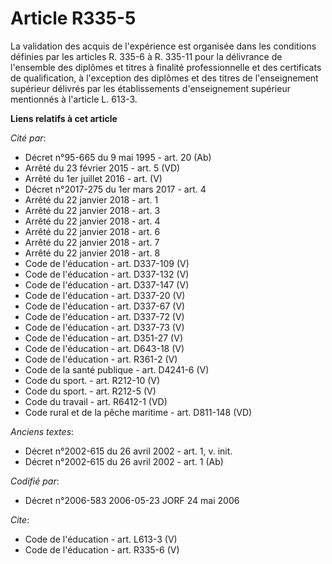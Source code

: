 # Article R335-5

La validation des acquis de l'expérience est organisée dans les conditions définies par les articles R. 335-6 à R. 335-11
pour la délivrance de l'ensemble des diplômes et titres à finalité professionnelle et des certificats de qualification, à
l'exception des diplômes et des titres de l'enseignement supérieur délivrés par les établissements d'enseignement supérieur
mentionnés à l'article L. 613-3.

**Liens relatifs à cet article**

_Cité par_:

  - Décret n°95-665 du 9 mai 1995 - art. 20 (Ab)
  - Arrêté du 23 février 2015 - art. 5 (VD)
  - Arrêté du 1er juillet 2016 - art. (V)
  - Décret n°2017-275 du 1er mars 2017 - art. 4
  - Arrêté du 22 janvier 2018 - art. 1
  - Arrêté du 22 janvier 2018 - art. 3
  - Arrêté du 22 janvier 2018 - art. 4
  - Arrêté du 22 janvier 2018 - art. 6
  - Arrêté du 22 janvier 2018 - art. 7
  - Arrêté du 22 janvier 2018 - art. 8
  - Code de l'éducation - art. D337-109 (V)
  - Code de l'éducation - art. D337-132 (V)
  - Code de l'éducation - art. D337-147 (V)
  - Code de l'éducation - art. D337-20 (V)
  - Code de l'éducation - art. D337-67 (V)
  - Code de l'éducation - art. D337-72 (V)
  - Code de l'éducation - art. D337-73 (V)
  - Code de l'éducation - art. D351-27 (V)
  - Code de l'éducation - art. D643-18 (V)
  - Code de l'éducation - art. R361-2 (V)
  - Code de la santé publique - art. D4241-6 (V)
  - Code du sport. - art. R212-10 (V)
  - Code du sport. - art. R212-5 (V)
  - Code du travail - art. R6412-1 (VD)
  - Code rural et de la pêche maritime - art. D811-148 (VD)

_Anciens textes_:

  - Décret n°2002-615 du 26 avril 2002 - art. 1, v. init.
  - Décret n°2002-615 du 26 avril 2002 - art. 1 (Ab)

_Codifié par_:

  - Décret n°2006-583 2006-05-23 JORF 24 mai 2006

_Cite_:

  - Code de l'éducation - art. L613-3 (V)
  - Code de l'éducation - art. R335-6 (V)
